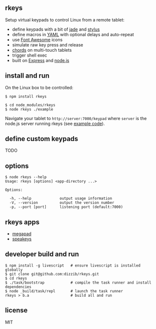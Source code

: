 ## rkeys

Setup virtual keypads to control Linux from a remote tablet:

- define keypads with a bit of [jade] and [stylus]
- define macros in [YAML] with optional delays and auto-repeat
- use [Font Awesome][fa] icons
- simulate raw key press and release
- [chords] on multi-touch tablets
- trigger shell exec
- built on [Express] and [node.js]

## install and run

On the Linux box to be controlled:

    $ npm install rkeys

    $ cd node_modules/rkeys
    $ node rkeys ./example

Navigate your tablet to `http://server:7000/keypad`
where `server` is the node.js server running rkeys
(see [example code](https://github.com/dizzib/rkeys/tree/master/site/example)).

## define custom keypads

TODO

## options

    $ node rkeys --help
    Usage: rkeys [options] <app-directory ...>

    Options:

      -h, --help             output usage information
      -V, --version          output the version number
      -p, --port [port]      listening port (default:7000)

## rkeys apps

- [megapad](https://github.com/dizzib/megapad)
- [speakeys](https://github.com/dizzib/speakeys)

## developer build and run

    $ npm install -g livescript   # ensure livescript is installed globally
    $ git clone git@github.com:dizzib/rkeys.git
    $ cd rkeys
    $ ./task/bootstrap            # compile the task runner and install dependencies
    $ node _build/task/repl       # launch the task runner
    rkeys > b.a                   # build all and run

## license

MIT

[Express]: http://expressjs.com
[chords]: https://en.wikipedia.org/wiki/Chorded_keyboard
[fa]: http://fortawesome.github.io/Font-Awesome/
[jade]: http://jade-lang.com
[LiveScript]: https://github.com/gkz/LiveScript
[node.js]: http://nodejs.org
[stylus]: https://learnboost.github.io/stylus
[YAML]: https://en.wikipedia.org/wiki/YAML
